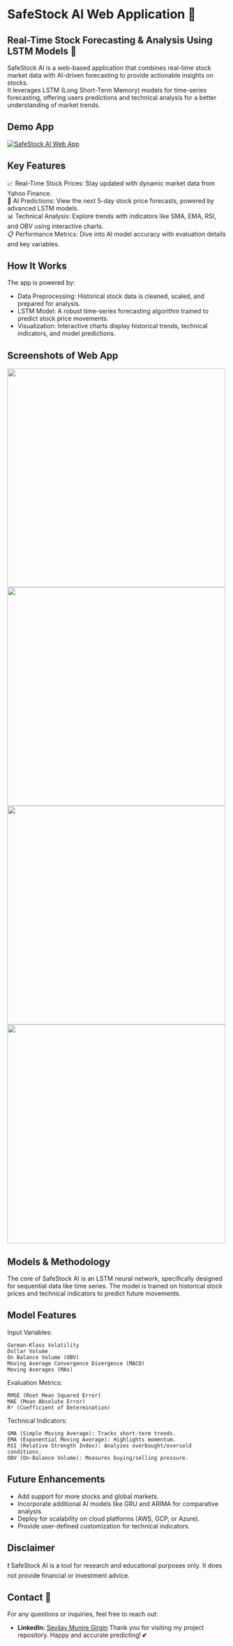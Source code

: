 # SafeStock AI Web Application 🔮
## Real-Time Stock Forecasting & Analysis Using LSTM Models 🤖
SafeStock AI is a web-based application that combines real-time stock market data with AI-driven forecasting to provide actionable insights on stocks.   
It leverages LSTM (Long Short-Term Memory) models for time-series forecasting, offering users predictions and technical analysis for a better understanding of market trends.


## Demo App

[![SafeStock AI Web App](https://img.shields.io/badge/Streamlit-FF4B4B?style=for-the-badge&logo=Streamlit&logoColor=white)](https://safestock-ai.streamlit.app/)


## Key Features
📈 Real-Time Stock Prices: Stay updated with dynamic market data from Yahoo Finance.  
🤖 AI Predictions: View the next 5-day stock price forecasts, powered by advanced LSTM models.  
📊 Technical Analysis: Explore trends with indicators like SMA, EMA, RSI, and OBV using interactive charts.  
📋 Performance Metrics: Dive into AI model accuracy with evaluation details and key variables.


## How It Works
The app is powered by:

-  Data Preprocessing: Historical stock data is cleaned, scaled, and prepared for analysis.
- LSTM Model: A robust time-series forecasting algorithm trained to predict stock price movements.
- Visualization: Interactive charts display historical trends, technical indicators, and model predictions.

## Screenshots of Web App
[<img src="https://github.com/SevilayMuni/stock-prediction-web-app/blob/master/images/stock-prediction-1.png" width="500"/>](https://github.com/SevilayMuni/stock-prediction-web-app/blob/master/images/stock-prediction-1.png) [<img src="https://github.com/SevilayMuni/stock-prediction-web-app/blob/master/images/stock-prediction-2.png" width="500"/>](https://github.com/SevilayMuni/stock-prediction-web-app/blob/master/images/stock-prediction-2.png)
[<img src="https://github.com/SevilayMuni/stock-prediction-web-app/blob/master/images/stock-prediction-3.png" width="500"/>](https://github.com/SevilayMuni/stock-prediction-web-app/blob/master/images/stock-prediction-3.png)
[<img src="https://github.com/SevilayMuni/stock-prediction-web-app/blob/master/images/dashboard-1.png" width="500"/>](https://github.com/SevilayMuni/stock-prediction-web-app/blob/master/images/dashboard-1.png)

## Models & Methodology
The core of SafeStock AI is an LSTM neural network, specifically designed for sequential data like time series. The model is trained on historical stock prices and technical indicators to predict future movements.

## Model Features
Input Variables: 
    
    Garman-Klass Volatility
    Dollar Volume
    On Balance Volume (OBV)
    Moving Average Convergence Divergence (MACD)
    Moving Averages (MAs)

Evaluation Metrics:
    
    RMSE (Root Mean Squared Error)
    MAE (Mean Absolute Error)
    R² (Coefficient of Determination)

Technical Indicators:
  
    SMA (Simple Moving Average): Tracks short-term trends.
    EMA (Exponential Moving Average): Highlights momentum.
    RSI (Relative Strength Index): Analyzes overbought/oversold conditions.
    OBV (On-Balance Volume): Measures buying/selling pressure.

## Future Enhancements
- Add support for more stocks and global markets.
- Incorporate additional AI models like GRU and ARIMA for comparative analysis.
- Deploy for scalability on cloud platforms (AWS, GCP, or Azure).
- Provide user-defined customization for technical indicators.

## Disclaimer
❗ SafeStock AI is a tool for research and educational purposes only. It does not provide financial or investment advice.

## Contact 📩
For any questions or inquiries, feel free to reach out:
- **LinkedIn:** [Sevilay Munire Girgin](www.linkedin.com/in/sevilay-munire-girgin-8902a7159)
Thank you for visiting my project repository. Happy and accurate predicting! 💕
